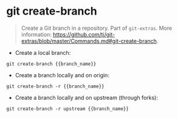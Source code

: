 # git create-branch

> Create a Git branch in a repository.
> Part of `git-extras`.
> More information: <https://github.com/tj/git-extras/blob/master/Commands.md#git-create-branch>.

- Create a local branch:

`git create-branch {{branch_name}}`

- Create a branch locally and on origin:

`git create-branch -r {{branch_name}}`

- Create a branch locally and on upstream (through forks):

`git create-branch -r upstream {{branch_name}}`
